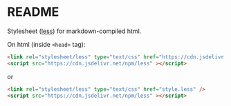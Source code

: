 # README

Stylesheet ([less](https://lesscss.org/)) for markdown-compiled html.

On html (inside `<head>` tag):

```html
<link rel="stylesheet/less" type="text/css" href="https://cdn.jsdelivr.net/gh/Awtnb/md-less@latest/style.less" />
<script src="https://cdn.jsdelivr.net/npm/less" ></script>
```

or

```html
<link rel="stylesheet/less" type="text/css" href="style.less" />
<script src="https://cdn.jsdelivr.net/npm/less" ></script>
```
